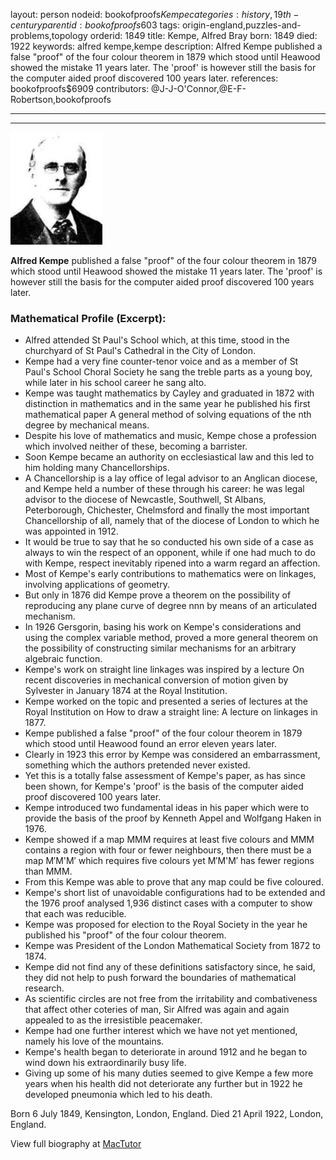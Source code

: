 layout: person
nodeid: bookofproofs$Kempe
categories: history,19th-century
parentid: bookofproofs$603
tags: origin-england,puzzles-and-problems,topology
orderid: 1849
title: Kempe, Alfred Bray
born: 1849
died: 1922
keywords: alfred kempe,kempe
description: Alfred Kempe published a false "proof" of the four colour theorem in 1879 which stood until Heawood showed the mistake 11 years later. The 'proof' is however still the basis for the computer aided proof discovered 100 years later.
references: bookofproofs$6909
contributors: @J-J-O'Connor,@E-F-Robertson,bookofproofs

---



---

![Kempe.jpg](https://github.com/bookofproofs/bookofproofs.github.io/blob/main/_sources/_assets/images/portraits/Kempe.jpg?raw=true)

**Alfred Kempe** published a false "proof" of the four colour theorem in 1879 which stood until Heawood showed the mistake 11 years later. The 'proof' is however still the basis for the computer aided proof discovered 100 years later.

### Mathematical Profile (Excerpt):
* Alfred attended St Paul's School which, at this time, stood in the churchyard of St Paul's Cathedral in the City of London.
* Kempe had a very fine counter-tenor voice and as a member of St Paul's School Choral Society he sang the treble parts as a young boy, while later in his school career he sang alto.
* Kempe was taught mathematics by Cayley and graduated in 1872 with distinction in mathematics and in the same year he published his first mathematical paper A general method of solving equations of the nth degree by mechanical means.
* Despite his love of mathematics and music, Kempe chose a profession which involved neither of these, becoming a barrister.
* Soon Kempe became an authority on ecclesiastical law and this led to him holding many Chancellorships.
* A Chancellorship is a lay office of legal advisor to an Anglican diocese, and Kempe held a number of these through his career: he was legal advisor to the diocese of Newcastle, Southwell, St Albans, Peterborough, Chichester, Chelmsford and finally the most important Chancellorship of all, namely that of the diocese of London to which he was appointed in 1912.
* It would be true to say that he so conducted his own side of a case as always to win the respect of an opponent, while if one had much to do with Kempe, respect inevitably ripened into a warm regard an affection.
* Most of Kempe's early contributions to mathematics were on linkages, involving applications of geometry.
* But only in 1876 did Kempe prove a theorem on the possibility of reproducing any plane curve of degree nnn by means of an articulated mechanism.
* In 1926 Gersgorin, basing his work on Kempe's considerations and using the complex variable method, proved a more general theorem on the possibility of constructing similar mechanisms for an arbitrary algebraic function.
* Kempe's work on straight line linkages was inspired by a lecture On recent discoveries in mechanical conversion of motion given by Sylvester in January 1874 at the Royal Institution.
* Kempe worked on the topic and presented a series of lectures at the Royal Institution on How to draw a straight line: A lecture on linkages in 1877.
* Kempe published a false "proof" of the four colour theorem in 1879 which stood until Heawood found an error eleven years later.
* Clearly in 1923 this error by Kempe was considered an embarrassment, something which the authors pretended never existed.
* Yet this is a totally false assessment of Kempe's paper, as has since been shown, for Kempe's 'proof' is the basis of the computer aided proof discovered 100 years later.
* Kempe introduced two fundamental ideas in his paper which were to provide the basis of the proof by Kenneth Appel and Wolfgang Haken in 1976.
* Kempe showed if a map MMM requires at least five colours and MMM contains a region with four or fewer neighbours, then there must be a map M′M'M′ which requires five colours yet M′M'M′ has fewer regions than MMM.
* From this Kempe was able to prove that any map could be five coloured.
* Kempe's short list of unavoidable configurations had to be extended and the 1976 proof analysed 1,936 distinct cases with a computer to show that each was reducible.
* Kempe was proposed for election to the Royal Society in the year he published his "proof" of the four colour theorem.
* Kempe was President of the London Mathematical Society from 1872 to 1874.
* Kempe did not find any of these definitions satisfactory since, he said, they did not help to push forward the boundaries of mathematical research.
* As scientific circles are not free from the irritability and combativeness that affect other coteries of man, Sir Alfred was again and again appealed to as the irresistible peacemaker.
* Kempe had one further interest which we have not yet mentioned, namely his love of the mountains.
* Kempe's health began to deteriorate in around 1912 and he began to wind down his extraordinarily busy life.
* Giving up some of his many duties seemed to give Kempe a few more years when his health did not deteriorate any further but in 1922 he developed pneumonia which led to his death.

Born 6 July 1849, Kensington, London, England. Died 21 April 1922, London, England.

View full biography at [MacTutor](https://mathshistory.st-andrews.ac.uk/Biographies/Kempe/)
